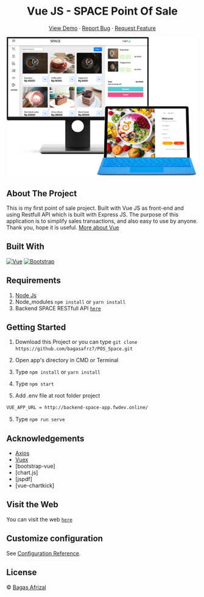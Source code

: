<h1 align='center'>Vue JS - SPACE Point Of Sale</h1>
  <p align="center">
    <a href="https://pos-space.netlify.app/">View Demo</a>
    ·
    <a href="https://github.com/bagasafrz7/POS_Space/issues">Report Bug</a>
    ·
    <a href="https://github.com/bagasafrz7/POS_Space/issues">Request Feature</a>
  </p>

![Image Banner](https://raw.githubusercontent.com/bagasafrz7/POS_Space/master/banner-image.png)

## About The Project

This is my first point of sale project. Built with Vue JS as front-end and using Restfull API which is built with Express JS. The purpose of this application is to simplify sales transactions, and also easy to use by anyone. Thank you, hope it is useful. [More about Vue](https://vuejs.org/)

## Built With

[![Vue](https://img.shields.io/badge/Vue-v2.6.11-green)](https://github.com/vuejs/vue)
[![Bootstrap](https://img.shields.io/badge/Bootstrap-v4.5.x-blue)](https://github.com/bootstrap-vue/bootstrap-vue)

## Requirements

1. <a href="https://nodejs.org/en/download/">Node Js</a>
2. Node_modules `npm install` or `yarn install`
3. Backend SPACE RESTfull API [`here`](https://github.com/bagasafrz7/POS-Space-Backend)

## Getting Started

1. Download this Project or you can type `git clone https://github.com/bagasafrz7/POS_Space.git`
2. Open app's directory in CMD or Terminal
3. Type `npm install` or `yarn install`
4. Type `npm start`

4. Add .env file at root folder project

```sh
VUE_APP_URL = http://backend-space-app.fwdev.online/
```

5. Type `npm run serve`

## Acknowledgements

- [Axios](https://www.npmjs.com/package/axios)
- [Vuex](https://vuex.vuejs.org/)
- [bootstrap-vue]
- [chart.js]
- [jspdf]
- [vue-chartkick]

## Visit the Web

You can visit the web [`here`](https://pos-space.netlify.app/)


## Customize configuration

See [Configuration Reference](https://cli.vuejs.org/config/).

## License

© [Bagas Afrizal](https://github.com/bagasafrz7/)
